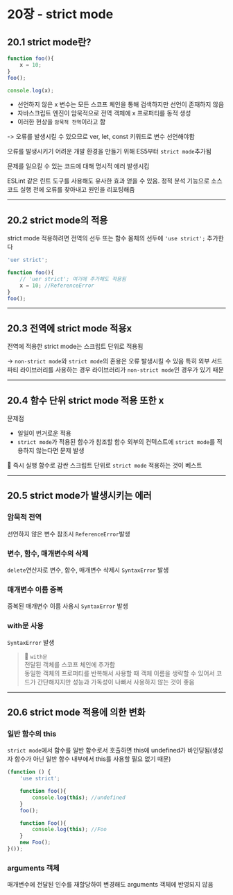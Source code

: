 # 20장 - strict mode
## 20.1 strict mode란?

```javascript
function foo(){
    x = 10;
}
foo();

console.log(x);
```
- 선언하지 않은 x 변수는 모든 스코프 체인을 통해 검색하지만 선언이 존재하지 않음
- 자바스크립트 엔진이 암묵적으로 전역 객체에 x 프로퍼티를 동적 생성
- 이러한 현상을 `암묵적 전역`이라고 함

-> 오류를 발생시킬 수 있으므로 ver, let, const 키워드로 변수 선언해야함

오류를 발생시키기 어려운 개발 환경을 만들기 위해 ES5부터 `strict mode`추가됨

문제를 일으킬 수 있는 코드에 대해 명시적 에러 발생시킴

ESLint 같은 린트 도구를 사용해도 유사한 효과 얻을 수 있음. 정적 분석 기능으로 소스코드 실행 전에 오류를 찾아내고 원인을 리포팅해줌

---
## 20.2 strict mode의 적용
strict mode 적용하려면 전역의 선두 또는 함수 몸체의 선두에 `'use strict';` 추가한다

```javascript
'uer strict';

function foo(){
    // 'uer strict'; 여기에 추가해도 적용됨
    x = 10; //ReferenceError
}
foo();
```
---
## 20.3 전역에 strict mode 적용x
전역에 적용한 strict mode는 스크립트 단위로 적용됨

-> `non-strict mode`와 `strict mode`의 혼용은 오류 발생시킬 수 있음 특히 외부 서드파티 라이브러리를 사용하는 경우 라이브러리가 `non-strict mode`인 경우가 있기 때문

---
## 20.4 함수 단위 strict mode 적용 또한 x
문제점
- 일일이 번거로운 적용
- `strict mode`가 적용된 함수가 참조할 함수 외부의 컨텍스트에 `strict mode`를 적용하지 않는다면 문제 발생

🌟 즉시 실행 함수로 감싼 스크립트 단위로 `strict mode` 적용하는 것이 베스트

---
## 20.5 strict mode가 발생시키는 에러
### 암묵적 전역
선언하지 않은 변수 참조시 `ReferenceError`발생

### 변수, 함수, 매개변수의 삭제
`delete`연산자로 변수, 함수, 매개변수 삭제시 `SyntaxError` 발생

### 매개변수 이름 중복
중복된 매개변수 이름 사용시 `SyntaxError` 발생

### with문 사용
`SyntaxError` 발생
> 📌 `with문`<br>
전달된 객체를 스코프 체인에 추가함<br>
동일한 객체의 프로퍼티를 반복해서 사용할 때 객체 이름을 생략할 수 있어서 코드가 간단해지지만 성능과 가독성이 나빠서 사용하지 않는 것이 좋음

---
## 20.6 strict mode 적용에 의한 변화
### 일반 함수의 this
`strict mode`에서 함수를 일반 함수로서 호출하면 this에 undefined가 바인딩됨(생성자 함수가 아닌 일반 함수 내부에서 this를 사용할 필요 없기 때문)

```javascript
(function () {
    'use strict';

    function foo(){
        console.log(this); //undefined
    }
    foo();

    function Foo(){
        console.log(this); //Foo
    }
    new Foo();
}());
```
### arguments 객체
매개변수에 전달된 인수를 재할당하여 변경해도 arguments 객체에 반영되지 않음